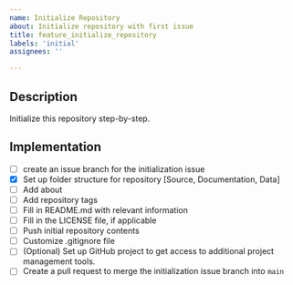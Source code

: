 ```yaml
---
name: Initialize Repository
about: Initialize repository with first issue
title: feature_initialize_repository
labels: 'initial'
assignees: ''

---
```


## Description

Initialize this repository step-by-step.

## Implementation

- [ ] create an issue branch for the initialization issue
- [x] Set up folder structure for repository [Source, Documentation, Data]
- [ ] Add about
- [ ] Add repository tags
- [ ] Fill in README.md with relevant information
- [ ] Fill in the LICENSE file, if applicable
- [ ] Push initial repository contents
- [ ] Customize .gitignore file
- [ ] (Optional) Set up GitHub project to get access to additional project management tools.
- [ ] Create a pull request to merge the initialization issue branch into `main`

<!-- TODO - add documentation link -->